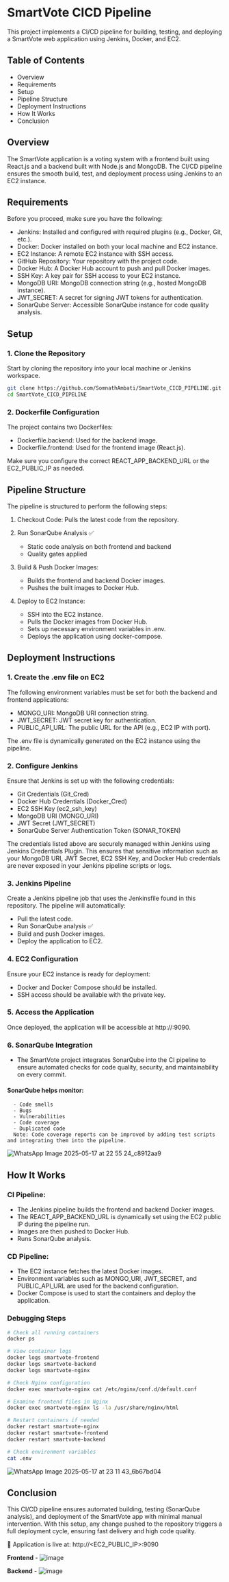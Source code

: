 # SmartVote CICD Pipeline
This project implements a CI/CD pipeline for building, testing, and deploying a SmartVote web application using Jenkins, Docker, and EC2.

## Table of Contents
- Overview
- Requirements
- Setup
- Pipeline Structure
- Deployment Instructions
- How It Works
- Conclusion

## Overview
The SmartVote application is a voting system with a frontend built using React.js and a backend built with Node.js and MongoDB. The CI/CD pipeline ensures the smooth build, test, and deployment process using Jenkins to an EC2 instance.

## Requirements
Before you proceed, make sure you have the following:

- Jenkins: Installed and configured with required plugins (e.g., Docker, Git, etc.).
- Docker: Docker installed on both your local machine and EC2 instance.
- EC2 Instance: A remote EC2 instance with SSH access.
- GitHub Repository: Your repository with the project code.
- Docker Hub: A Docker Hub account to push and pull Docker images.
- SSH Key: A key pair for SSH access to your EC2 instance.
- MongoDB URI: MongoDB connection string (e.g., hosted MongoDB instance).
- JWT_SECRET: A secret for signing JWT tokens for authentication.
- SonarQube Server: Accessible SonarQube instance for code quality analysis.


## Setup
### 1. Clone the Repository
Start by cloning the repository into your local machine or Jenkins workspace.

```bash
git clone https://github.com/SomnathAmbati/SmartVote_CICD_PIPELINE.git
cd SmartVote_CICD_PIPELINE
```

### 2. Dockerfile Configuration
The project contains two Dockerfiles:

- Dockerfile.backend: Used for the backend image.
- Dockerfile.frontend: Used for the frontend image (React.js).

Make sure you configure the correct REACT_APP_BACKEND_URL or the EC2_PUBLIC_IP as needed.

## Pipeline Structure
The pipeline is structured to perform the following steps:

1. Checkout Code: Pulls the latest code from the repository.

2. Run SonarQube Analysis ✅
   - Static code analysis on both frontend and backend
   - Quality gates applied

3. Build & Push Docker Images:
   - Builds the frontend and backend Docker images.
   - Pushes the built images to Docker Hub.

4. Deploy to EC2 Instance:
   - SSH into the EC2 instance.
   - Pulls the Docker images from Docker Hub.
   - Sets up necessary environment variables in .env.
   - Deploys the application using docker-compose.

## Deployment Instructions
### 1. Create the .env file on EC2
The following environment variables must be set for both the backend and frontend applications:

- MONGO_URI: MongoDB URI connection string.
- JWT_SECRET: JWT secret key for authentication.
- PUBLIC_API_URL: The public URL for the API (e.g., EC2 IP with port).

The .env file is dynamically generated on the EC2 instance using the pipeline.


### 2. Configure Jenkins
Ensure that Jenkins is set up with the following credentials:

- Git Credentials (Git_Cred)
- Docker Hub Credentials (Docker_Cred)
- EC2 SSH Key (ec2_ssh_key)
- MongoDB URI (MONGO_URI)
- JWT Secret (JWT_SECRET)
- SonarQube Server Authentication Token (SONAR_TOKEN)
  
The credentials listed above are securely managed within Jenkins using Jenkins Credentials Plugin. This ensures that sensitive information such as your MongoDB URI, JWT Secret, EC2 SSH Key, and Docker Hub credentials are never exposed in your Jenkins pipeline scripts or logs.

### 3. Jenkins Pipeline
Create a Jenkins pipeline job that uses the Jenkinsfile found in this repository. The pipeline will automatically:

- Pull the latest code.
- Run SonarQube analysis ✅
- Build and push Docker images.
- Deploy the application to EC2.

### 4. EC2 Configuration
Ensure your EC2 instance is ready for deployment:

- Docker and Docker Compose should be installed.
- SSH access should be available with the private key.

### 5. Access the Application
Once deployed, the application will be accessible at http://<EC2-IP>:9090.

### 6. SonarQube Integration
   - The SmartVote project integrates SonarQube into the CI pipeline to ensure automated checks for code quality, security, and maintainability on every commit.

   #### SonarQube helps monitor:
      - Code smells
      - Bugs
      - Vulnerabilities
      - Code coverage
      - Duplicated code
      Note: Code coverage reports can be improved by adding test scripts and integrating them into the pipeline.

   ![WhatsApp Image 2025-05-17 at 22 55 24_c8912aa9](https://github.com/user-attachments/assets/0e0c1110-f14e-4ee5-89a7-e17b82423f7d)



## How It Works
### CI Pipeline:
- The Jenkins pipeline builds the frontend and backend Docker images.
- The REACT_APP_BACKEND_URL is dynamically set using the EC2 public IP during the pipeline run.
- Images are then pushed to Docker Hub.
- Runs SonarQube analysis.

### CD Pipeline:
- The EC2 instance fetches the latest Docker images.
- Environment variables such as MONGO_URI, JWT_SECRET, and PUBLIC_API_URL are used for the backend configuration.
- Docker Compose is used to start the containers and deploy the application.

### Debugging Steps
```bash
# Check all running containers
docker ps

# View container logs
docker logs smartvote-frontend
docker logs smartvote-backend
docker logs smartvote-nginx

# Check Nginx configuration
docker exec smartvote-nginx cat /etc/nginx/conf.d/default.conf

# Examine frontend files in Nginx
docker exec smartvote-nginx ls -la /usr/share/nginx/html

# Restart containers if needed
docker restart smartvote-nginx
docker restart smartvote-frontend
docker restart smartvote-backend

# Check environment variables
cat .env
```

![WhatsApp Image 2025-05-17 at 23 11 43_6b67bd04](https://github.com/user-attachments/assets/3f4a8e2e-8e5e-4720-852c-e9a4561b4485)


## Conclusion
This CI/CD pipeline ensures automated building, testing (SonarQube analysis), and deployment of the SmartVote app with minimal manual intervention. With this setup, any change pushed to the repository triggers a full deployment cycle, ensuring fast delivery and high code quality.

🚀 Application is live at: http://<EC2_PUBLIC_IP>:9090

**Frontend** -
![image](https://github.com/user-attachments/assets/e482ee92-56b6-4a29-b8fe-76137222c005)

**Backend** -
![image](https://github.com/user-attachments/assets/a2820199-7e4f-4950-8691-b4e199fa1b6c)


